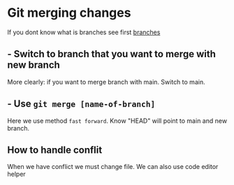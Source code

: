 # Git merging changes

If you dont know what is branches see first [branches](https://github.com/Chomikens/Git-and-terminal/blob/main/git-basic/branches.md#branches)

## - Switch to branch that you want to merge with new branch
More clearly: if you want to merge branch with main. Switch to main. 

## - Use `git merge [name-of-branch]`

Here we use method `fast forward`. 
Know "HEAD" will point to main and new branch.

## How to handle conflit 
When we have conflict we must change file. 
We can also use code editor helper
